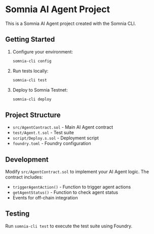 # Somnia AI Agent Project

This is a Somnia AI Agent project created with the Somnia CLI.

## Getting Started

1. Configure your environment:
   ```bash
   somnia-cli config
   ```

2. Run tests locally:
   ```bash
   somnia-cli test
   ```

3. Deploy to Somnia Testnet:
   ```bash
   somnia-cli deploy
   ```

## Project Structure

- `src/AgentContract.sol` - Main AI Agent contract
- `test/Agent.t.sol` - Test suite
- `script/Deploy.s.sol` - Deployment script
- `foundry.toml` - Foundry configuration

## Development

Modify `src/AgentContract.sol` to implement your AI Agent logic. The contract includes:
- `triggerAgentAction()` - Function to trigger agent actions
- `getAgentStatus()` - Function to check agent status
- Events for off-chain integration

## Testing

Run `somnia-cli test` to execute the test suite using Foundry.